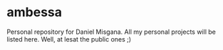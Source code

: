# ambessa
Personal repository for Daniel Misgana. 
All my personal projects will be listed here.
Well, at lesat the public ones ;)
